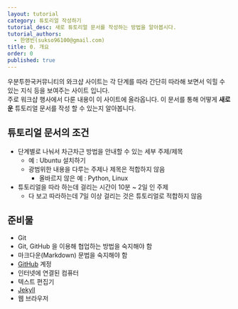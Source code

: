```yaml
---
layout: tutorial
category: 튜토리얼 작성하기
tutorial_desc: 새로 튜토리얼 문서를 작성하는 방법을 알아봅시다.
tutorial_authors:
  - 한영빈(sukso96100@gmail.com)
title: 0. 개요
order: 0
published: true
---
```

우분투한국커뮤니티의 와크샵 사이트는 각 단계를 따라 간단히 따라해 보면서 익힐 수 있는 지식 등을 보여주는 사이트 입니다.  
주로 워크샵 행사에서 다룬 내용이 이 사이트에 올라옵니다.
이 문서를 통해 어떻게 **새로운** 튜토리얼 문서를 작성 할 수 있는지 알아봅니다.

## 튜토리얼 문서의 조건
  - 단계별로 나눠서 차근차근 방법을 안내할 수 있는 세부 주제/제목
    - 예 : Ubuntu 설치하기
    - 광범위한 내용을 다루는 주제나 제목은 적합하지 않음
      - 올바르지 않은 예 : Python, Linux
  - 튜토리얼을 따라 하는데 걸리는 시간이 10분 ~ 2일 인 주제
    - 다 보고 따라하는데 7일 이상 걸리는 것은 튜토리얼로 적합하지 않음

## 준비물
  - Git
  - Git, GitHub 을 이용해 협업하는 방법을 숙지해야 함
  - 마크다운(Markdown) 문법을 숙지해야 함
  - [GitHub](https://github.com) 계정
  - 인터넷에 연결된 컴퓨터
  - 텍스트 편집기
  - [Jekyll](https://jekyllrb.com/docs/installation/)
  - 웹 브라우저
